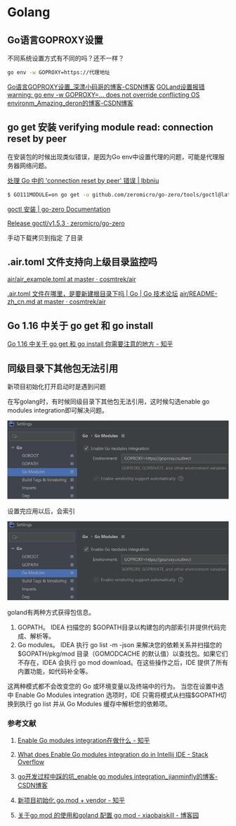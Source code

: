 # Golang

## Go语言GOPROXY设置

不同系统设置方式有不同的吗？还不一样？

```bash
go env -w GOPROXY=https://代理地址
```

[Go语言GOPROXY设置_深漂小码哥的博客-CSDN博客](https://blog.csdn.net/qq2942713658/article/details/112915326)
[GOLand设置报错warning: go env -w GOPROXY=... does not override conflicting OS environm_Amazing_deron的博客-CSDN博客](https://blog.csdn.net/Deronn/article/details/108362982)

## go get 安装  verifying module read: connection reset by peer

在安装包的时候出现类似错误，是因为Go env中设置代理的问题，可能是代理服务器网络问题。

[处理 Go 中的 'connection reset by peer' 错误 | lbbniu](https://blog.lbbniu.com/2022/07/28/connection-reset-by-peer/)


```bash
$ GO111MODULE=on go get -u github.com/zeromicro/go-zero/tools/goctl@latest
```

[goctl 安装 | go-zero Documentation](https://go-zero.dev/docs/tasks/installation/goctl)

[Release goctl/v1.5.3 · zeromicro/go-zero](https://github.com/zeromicro/go-zero/releases/tag/tools%2Fgoctl%2Fv1.5.3)

手动下载拷贝到指定 了目录

## .air.toml 文件支持向上级目录监控吗

[air/air_example.toml at master · cosmtrek/air](https://github.com/cosmtrek/air/blob/master/air_example.toml)

[.air.toml 文件在哪里，是要新建根目录下吗 | Go | Go 技术论坛](https://learnku.com/go/t/65077)
[air/README-zh_cn.md at master · cosmtrek/air](https://github.com/cosmtrek/air/blob/master/README-zh_cn.md)

## Go 1.16 中关于 go get 和 go install 

[Go 1.16 中关于 go get 和 go install 你需要注意的地方 - 知乎](https://zhuanlan.zhihu.com/p/338011682)

## 同级目录下其他包无法引用

新项目初始化打开启动时是遇到问题

在写golang时，有时候同级目录下其他包无法引用，这时候勾选enable go modules integration即可解决问题。

![goland-background-tasks-updating-indexes-slow-2.jpg](img/goland-background-tasks-updating-indexes-slow-2.jpg)

设置完应用以后，会索引

![goland-background-tasks-updating-indexes-slow-1.jpg](img/goland-background-tasks-updating-indexes-slow-2.jpg)

goland有两种方式获得包信息。

1. GOPATH。 IDEA 扫描您的 $GOPATH目录以构建包的内部索引并提供代码完成、解析等。
2. Go modules。 IDEA 执行 go list -m -json 来解决您的依赖关系并扫描您的 $GOPATH/pkg/mod 目录（GOMODCACHE 的默认值）以查找包。如果它们不存在，IDEA 会执行 go mod download。在这些操作之后，IDE 提供了所有内置功能，如代码补全等。
   
这两种模式都不会改变您的 Go 或环境变量以及终端中的行为。 当您在设置中选中 Enable Go Modules integration 选项时，IDE 只需将模式从扫描$GOPATH切换到执行 go list 并从 Go Modules 缓存中解析您的依赖项。

### 参考文献

1. [Enable Go modules integration在做什么 - 知乎](https://zhuanlan.zhihu.com/p/563581159)
2. [What does Enable Go modules integration do in Intellij IDE - Stack Overflow](https://stackoverflow.com/questions/68800268/what-does-enable-go-modules-integration-do-in-intellij-ide)

3. [go开发过程中踩的坑_enable go modules integration_jianminfly的博客-CSDN博客](https://blog.csdn.net/jianminfly/article/details/110796130)
4. [新项目初始化 go.mod + vendor - 知乎](https://zhuanlan.zhihu.com/p/425936759)
5. [关于go mod 的使用和goland 配置 go mod - xiaobaiskill - 博客园](https://www.cnblogs.com/xiaobaiskill/p/11819071.html)